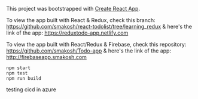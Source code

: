 This project was bootstrapped with [Create React App](https://github.com/facebookincubator/create-react-app).

To view the app built with React & Redux, check this branch: https://github.com/smakosh/react-todolist/tree/learning_redux
& here's the link of the app: https://reduxtodo-app.netlify.com

To view the app built with React/Redux & Firebase, check this repository: https://github.com/smakosh/Todo-app
& here's the link of the app: http://firebaseapp.smakosh.com

	npm start
	npm test
	npm run build

testing cicd in azure
